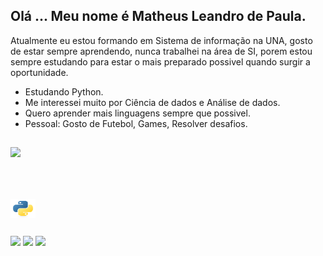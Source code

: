 ##  Olá ... Meu nome é Matheus Leandro de Paula.
Atualmente eu estou formando em Sistema de informação na UNA, gosto de estar sempre aprendendo, nunca trabalhei na área de SI, porem estou sempre estudando para estar o mais preparado possivel quando surgir a oportunidade. 

- Estudando Python.
- Me interessei muito por Ciência de dados e Análise de dados.
- Quero aprender mais linguagens sempre que possivel.
- Pessoal: Gosto de Futebol, Games, Resolver desafios.
##
<div>
  <a href="https://github.com/MatheusLeandro97">
  <img height = "180em" src = "https://github-readme-stats.vercel.app/api?username=MatheusLeandro97&show_icons=true&theme=dark&include_all_commits=true&count_private=true" />
</div>

##

<div style = "display: inline_block"> <br>
<div style = "display: inline_block"> <br>
  <img align="center" alt="Rafa-Python" height="30" width="40" src="https://raw.githubusercontent.com/devicons/devicon/master/icons/python/python-original.svg">
 </div>

##  

<div> 
  <a href="https://www.instagram.com/theeu_leandro/" target="_blank"><img src="https://img.shields.io/badge/-Instagram-%23E4405F?style=for-the-badge&logo=instagram&logoColor=white" target="_blank"></a>
  <a href = "mailto:matheusleandro796@gmail.com"><img src="https://img.shields.io/badge/-Gmail-%23333?style=for-the-badge&logo=gmail&logoColor=white" target="_blank"></a>
  <a href="https://www.linkedin.com/in/matheus-leandro-de-paula-96a236176" target="_blank"><img src="https://img.shields.io/badge/-LinkedIn-%230077B5?style=for-the-badge&logo=linkedin&logoColor=white" target="_blank"></a> 
</div>
